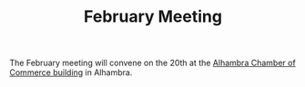 ﻿---
layout: post
title: February Meeting
redirect_from: "/node/21"
---

<div class="field field-name-body field-type-text-with-summary field-label-hidden"><div class="field-items"><div class="field-item even"><p>The February meeting will convene on the 20th at the <a href="//lacps.net/where-to-go" title="Where to Go">Alhambra Chamber of Commerce building</a> in Alhambra.</p>
</div></div></div>
